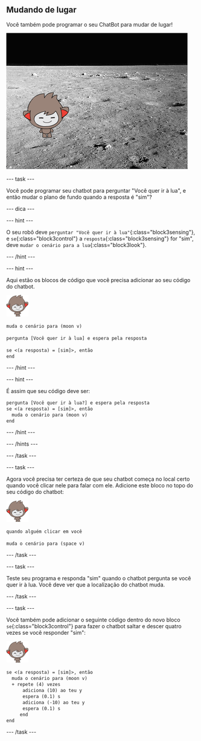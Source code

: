 ## Mudando de lugar

Você também pode programar o seu ChatBot para mudar de lugar!

![Testing a changing backdrop](images/chatbot-backdrop-moon.png)

\--- task \---

Você pode programar seu chatbot para perguntar "Você quer ir à lua", e então mudar o plano de fundo quando a resposta é "sim"?

\--- dica \---

\--- hint \---

O seu robô deve `perguntar "Você quer ir à lua"`{:class="block3sensing"}, e `se`{:class="block3control"} a `resposta`{:class="block3sensing"} for "sim", deve `mudar o cenário para a lua`{:class="block3look"}.

\--- /hint \---

\--- hint \---

Aqui estão os blocos de código que você precisa adicionar ao seu código do chatbot.

![ator nano](images/nano-sprite.png)

```blocks3
muda o cenário para (moon v)

pergunta [Você quer ir à lua] e espera pela resposta

se <(a resposta) = [sim]>, então
end
```

\--- /hint \---

\--- hint \---

É assim que seu código deve ser:

```blocks3
pergunta [Você quer ir à lua?] e espera pela resposta
se <(a resposta) = [sim]>, então 
  muda o cenário para (moon v)
end
```

\--- /hint \---

\--- /hints \---

\--- /task \---

\--- task \---

Agora você precisa ter certeza de que seu chatbot começa no local certo quando você clicar nele para falar com ele. Adicione este bloco no topo do seu código do chatbot:

![ator nano](images/nano-sprite.png)

```blocks3
quando alguém clicar em você

muda o cenário para (space v)
```

\--- /task \---

\--- task \---

Teste seu programa e responda "sim" quando o chatbot pergunta se você quer ir à lua. Você deve ver que a localização do chatbot muda.

\--- /task \---

\--- task \---

Você também pode adicionar o seguinte código dentro do novo bloco `se`{:class="block3control"} para fazer o chatbot saltar e descer quatro vezes se você responder "sim":

![ator nano](images/nano-sprite.png)

```blocks3
se <(a resposta) = [sim]>, então 
  muda o cenário para (moon v)
  + repete (4) vezes 
      adiciona (10) ao teu y
      espera (0.1) s
      adiciona (-10) ao teu y
      espera (0.1) s
     end
end
```

\--- /task \---